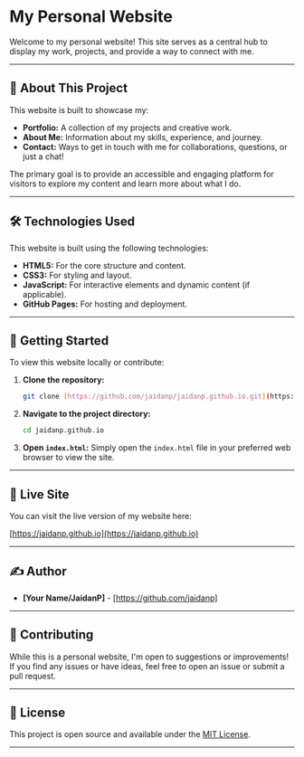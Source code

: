 # My Personal Website

Welcome to my personal website! This site serves as a central hub to display my work, projects, and provide a way to connect with me.

---

## 🚀 About This Project

This website is built to showcase my:
* **Portfolio:** A collection of my projects and creative work.
* **About Me:** Information about my skills, experience, and journey.
* **Contact:** Ways to get in touch with me for collaborations, questions, or just a chat!

The primary goal is to provide an accessible and engaging platform for visitors to explore my content and learn more about what I do.

---

## 🛠️ Technologies Used

This website is built using the following technologies:

* **HTML5:** For the core structure and content.
* **CSS3:** For styling and layout.
* **JavaScript:** For interactive elements and dynamic content (if applicable).
* **GitHub Pages:** For hosting and deployment.

---

## 🏁 Getting Started

To view this website locally or contribute:

1.  **Clone the repository:**
    ```bash
    git clone [https://github.com/jaidanp/jaidanp.github.io.git](https://github.com/jaidanp/jaidanp.github.io.git)
    ```
2.  **Navigate to the project directory:**
    ```bash
    cd jaidanp.github.io
    ```
3.  **Open `index.html`:**
    Simply open the `index.html` file in your preferred web browser to view the site.

---

## 🔗 Live Site

You can visit the live version of my website here:

[https://jaidanp.github.io](https://jaidanp.github.io)

---

## ✍️ Author

* **[Your Name/JaidanP]** - [https://github.com/jaidanp]

---

## 🤝 Contributing

While this is a personal website, I'm open to suggestions or improvements! If you find any issues or have ideas, feel free to open an issue or submit a pull request.

---

## 📄 License

This project is open source and available under the [MIT License](https://opensource.org/licenses/MIT).

---
